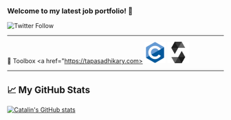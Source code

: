 ### Welcome to my latest job portfolio! 👋
![Twitter Follow](https://img.shields.io/twitter/follow/brandon_ponce1?style=social)








---

🧰 Toolbox
<a href="https://tapasadhikary.com>
<img src="https://github.com/devicons/devicon/blob/master/icons/c/c-original.svg" alt="C Logo" width="50" height="50"/> </a>
<img src="https://github.com/devicons/devicon/blob/master/icons/solidity/solidity-original.svg" alt="Solidity Logo" width="50" height="50"/>
 

---
## &#x1f4c8; My GitHub Stats

[![Catalin's GitHub stats](https://github-readme-stats.vercel.app/api?username=Br4ndonP0nce&theme=radical)](https://github.com/anuraghazra/github-readme-stats)

